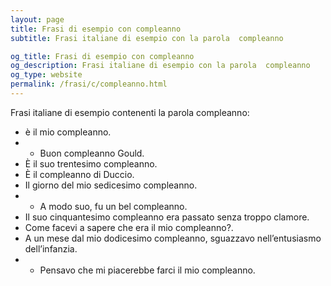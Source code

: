 ```yaml
---
layout: page
title: Frasi di esempio con compleanno 
subtitle: Frasi italiane di esempio con la parola  compleanno

og_title: Frasi di esempio con compleanno 
og_description: Frasi italiane di esempio con la parola  compleanno
og_type: website
permalink: /frasi/c/compleanno.html
---
```


Frasi italiane di esempio contenenti la parola compleanno:


- è il mio compleanno.
- - Buon compleanno Gould.
- È il suo trentesimo compleanno.
- È il compleanno di Duccio.
- Il giorno del mio sedicesimo compleanno.
- - A modo suo, fu un bel compleanno.
- Il suo cinquantesimo compleanno era passato senza troppo clamore.
- Come facevi a sapere che era il mio compleanno?.
- A un mese dal mio dodicesimo compleanno, sguazzavo nell’entusiasmo dell’infanzia.
- - Pensavo che mi piacerebbe farci il mio compleanno.
